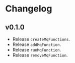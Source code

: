 # Changelog

## v0.1.0

- Release `createMqFunctions`.
- Release `addMqFunction`.
- Release `runMqFunction`.
- Release `removeMqFunction`.
